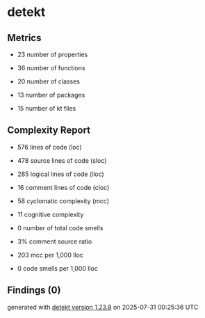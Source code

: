 # detekt

## Metrics

* 23 number of properties

* 36 number of functions

* 20 number of classes

* 13 number of packages

* 15 number of kt files

## Complexity Report

* 576 lines of code (loc)

* 478 source lines of code (sloc)

* 285 logical lines of code (lloc)

* 16 comment lines of code (cloc)

* 58 cyclomatic complexity (mcc)

* 11 cognitive complexity

* 0 number of total code smells

* 3% comment source ratio

* 203 mcc per 1,000 lloc

* 0 code smells per 1,000 lloc

## Findings (0)

generated with [detekt version 1.23.8](https://detekt.dev/) on 2025-07-31 00:25:36 UTC
